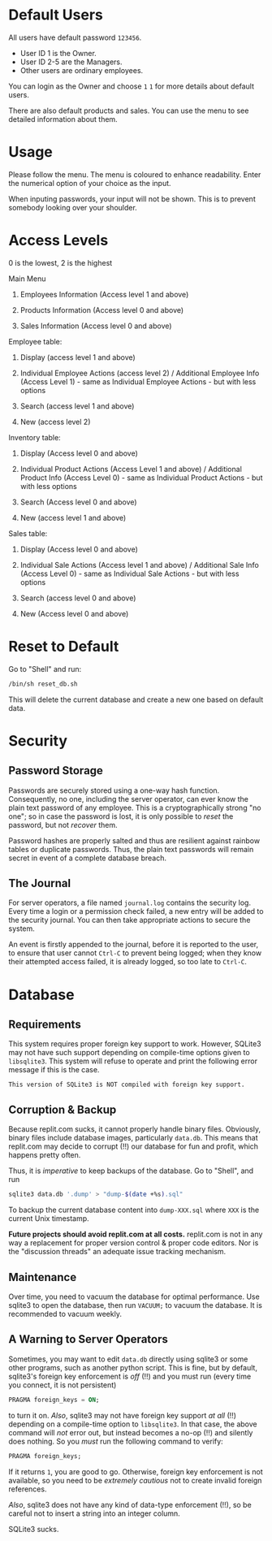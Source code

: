 # Default Users
All users have default password `123456`.

* User ID 1 is the Owner.
* User ID 2-5 are the Managers.
* Other users are ordinary employees.

You can login as the Owner and choose `1` `1` for more details about default users.

There are also default products and sales. You can use the menu to see detailed information about them.

# Usage
Please follow the menu. The menu is coloured to enhance readability. Enter the numerical option of your choice as the input.

When inputing passwords, your input will not be shown. This is to prevent somebody looking over your shoulder.

# Access Levels
0 is the lowest, 2 is the highest

Main Menu

  1. Employees Information (Access level 1 and above)
  
  2. Products Information (Access level 0 and above)

  3. Sales Information (Access level 0 and above)

Employee table:

  1. Display (access level 1 and above)

  2. Individual Employee Actions (access level 2) / Additional Employee Info (Access Level 1) - same as Individual Employee Actions - but with less options

  3. Search (access level 1 and above)

  4. New (access level 2)

Inventory table:

  1. Display (Access level 0 and above)

  2. Individual Product Actions (Access Level 1 and above) / Additional Product Info (Access Level 0) - same as Individual Product Actions - but with less options

  3. Search (Access level 0 and above)

  4. New (access level 1 and above)

Sales table:

  1. Display (Access level 0 and above) 

  2. Individual Sale Actions (Access level 1 and above) / Additional Sale Info (Access Level 0) - same as Individual Sale Actions - but with less options

  3. Search (access level 0 and above)

  4. New (Access level 0 and above)

# Reset to Default
Go to "Shell" and run:
```sh
/bin/sh reset_db.sh
```

This will delete the current database and create a new one based on default data.

# Security
## Password Storage
Passwords are securely stored using a one-way hash function. Consequently, no one, including the server operator, can ever know the plain text password of any employee. This is a cryptographically strong "no one"; so in case the password is lost, it is only possible to *reset* the password, but not *recover* them.

Password hashes are properly salted and thus are resilient against rainbow tables or duplicate passwords. Thus, the plain text passwords will remain secret in event of a complete database breach.

## The Journal
For server operators, a file named `journal.log` contains the security log. Every time a login or a permission check failed, a new entry will be added to the security journal. You can then take appropriate actions to secure the system.

An event is firstly appended to the journal, before it is reported to the user, to ensure that user cannot `Ctrl-C` to prevent being logged; when they know their attempted access failed, it is already logged, so too late to `Ctrl-C`.

# Database
## Requirements
This system requires proper foreign key support to work. However, SQLite3 may not have such support depending on compile-time options given to `libsqlite3`. This system will refuse to operate and print the following error message if this is the case.

```
This version of SQLite3 is NOT compiled with foreign key support.
```

## Corruption & Backup
Because replit.com sucks, it cannot properly handle binary files. Obviously, binary files include database images, particularly `data.db`. This means that replit.com may decide to corrupt (!!) our database for fun and profit, which happens pretty often.

Thus, it is *imperative* to keep backups of the database. Go to "Shell", and run

```sh
sqlite3 data.db '.dump' > "dump-$(date +%s).sql"
```

To backup the current database content into `dump-XXX.sql` where `XXX` is the current Unix timestamp.

**Future projects should avoid replit.com at all costs.** replit.com is not in any way a replacement for proper version control & proper code editors. Nor is the "discussion threads" an adequate issue tracking mechanism.

## Maintenance
Over time, you need to vacuum the database for optimal performance. Use sqlite3 to open the database, then run `VACUUM;` to vacuum the database. It is recommended to vacuum weekly.

## A Warning to Server Operators
Sometimes, you may want to edit `data.db` directly using sqlite3 or some other programs, such as another python script. This is fine, but by default, sqlite3's foreign key enforcement is *off* (!!) and you must run (every time you connect, it is not persistent)

```sql
PRAGMA foreign_keys = ON;
```

to turn it on. *Also*, sqlite3 may not have foreign key support *at all* (!!) depending on a compile-time option to `libsqlite3`. In that case, the above command will *not* error out, but instead becomes a no-op (!!) and silently does nothing. So you *must* run the following command to verify:

```sql
PRAGMA foreign_keys;
```

If it returns `1`, you are good to go. Otherwise, foreign key enforcement is not available, so you need to be *extremely cautious* not to create invalid foreign references.

*Also*, sqlite3 does not have any kind of data-type enforcement (!!), so be careful not to insert a string into an integer column.

SQLite3 sucks.